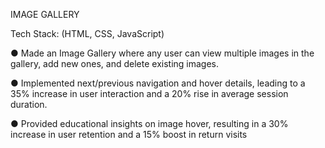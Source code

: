 IMAGE GALLERY

Tech Stack: (HTML, CSS, JavaScript)

● Made an Image Gallery where any user can view multiple images in the gallery, add new
ones, and delete existing images.

● Implemented next/previous navigation and hover details, leading to a 35% increase in
user interaction and a 20% rise in average session duration.

● Provided educational insights on image hover, resulting in a 30% increase in user retention
and a 15% boost in return visits

